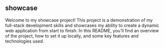 ## showcase
Welcome to my showcase project! This project is a demonstration of my full-stack development skills and showcases my ability to create a dynamic web application from start to finish. In this README, you'll find an overview of the project, how to set it up locally, and some key features and technologies used.

